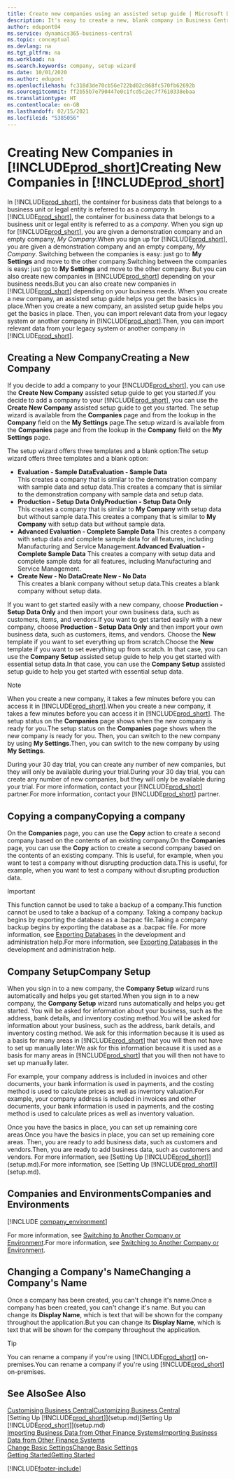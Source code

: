 ```yaml
---
title: Create new companies using an assisted setup guide | Microsoft Docs
description: It's easy to create a new, blank company in Business Central. An assisted setup guide helps you through the steps, and you can import your existing business data.
author: edupont04
ms.service: dynamics365-business-central
ms.topic: conceptual
ms.devlang: na
ms.tgt_pltfrm: na
ms.workload: na
ms.search.keywords: company, setup wizard
ms.date: 10/01/2020
ms.author: edupont
ms.openlocfilehash: fc318d3de70cb56e722bd02c868fc570fb62692b
ms.sourcegitcommit: ff2b55b7e790447e0c1fcd5c2ec7f7610338ebaa
ms.translationtype: HT
ms.contentlocale: en-GB
ms.lasthandoff: 02/15/2021
ms.locfileid: "5385056"
---
```

# <a name="creating-new-companies-in-prod_short"></a><span data-ttu-id="479c2-104">Creating New Companies in [!INCLUDE[prod_short](includes/prod_short.md)]</span><span class="sxs-lookup"><span data-stu-id="479c2-104">Creating New Companies in [!INCLUDE[prod_short](includes/prod_short.md)]</span></span>

<span data-ttu-id="479c2-105">In [!INCLUDE[prod_short](includes/prod_short.md)], the container for business data that belongs to a business unit or legal entity is referred to as a *company*.</span><span class="sxs-lookup"><span data-stu-id="479c2-105">In [!INCLUDE[prod_short](includes/prod_short.md)], the container for business data that belongs to a business unit or legal entity is referred to as a *company*.</span></span> <span data-ttu-id="479c2-106">When you sign up for [!INCLUDE[prod_short](includes/prod_short.md)], you are given a demonstration company and an empty company, *My Company*.</span><span class="sxs-lookup"><span data-stu-id="479c2-106">When you sign up for [!INCLUDE[prod_short](includes/prod_short.md)], you are given a demonstration company and an empty company, *My Company*.</span></span> <span data-ttu-id="479c2-107">Switching between the companies is easy: just go to **My Settings** and move to the other company.</span><span class="sxs-lookup"><span data-stu-id="479c2-107">Switching between the companies is easy: just go to **My Settings** and move to the other company.</span></span> <span data-ttu-id="479c2-108">But you can also create new companies in [!INCLUDE[prod_short](includes/prod_short.md)] depending on your business needs.</span><span class="sxs-lookup"><span data-stu-id="479c2-108">But you can also create new companies in [!INCLUDE[prod_short](includes/prod_short.md)] depending on your business needs.</span></span> <span data-ttu-id="479c2-109">When you create a new company, an assisted setup guide helps you get the basics in place.</span><span class="sxs-lookup"><span data-stu-id="479c2-109">When you create a new company, an assisted setup guide helps you get the basics in place.</span></span> <span data-ttu-id="479c2-110">Then, you can import relevant data from your legacy system or another company in [!INCLUDE[prod_short](includes/prod_short.md)].</span><span class="sxs-lookup"><span data-stu-id="479c2-110">Then, you can import relevant data from your legacy system or another company in [!INCLUDE[prod_short](includes/prod_short.md)].</span></span>  

## <a name="creating-a-new-company"></a><span data-ttu-id="479c2-111">Creating a New Company</span><span class="sxs-lookup"><span data-stu-id="479c2-111">Creating a New Company</span></span>

<span data-ttu-id="479c2-112">If you decide to add a company to your [!INCLUDE[prod_short](includes/prod_short.md)], you can use the **Create New Company** assisted setup guide to get you started.</span><span class="sxs-lookup"><span data-stu-id="479c2-112">If you decide to add a company to your [!INCLUDE[prod_short](includes/prod_short.md)], you can use the **Create New Company** assisted setup guide to get you started.</span></span> <span data-ttu-id="479c2-113">The setup wizard is available from the **Companies** page and from the lookup in the **Company** field on the **My Settings** page.</span><span class="sxs-lookup"><span data-stu-id="479c2-113">The setup wizard is available from the **Companies** page and from the lookup in the **Company** field on the **My Settings** page.</span></span>  

<span data-ttu-id="479c2-114">The setup wizard offers three templates and a blank option:</span><span class="sxs-lookup"><span data-stu-id="479c2-114">The setup wizard offers three templates and a blank option:</span></span>

- <span data-ttu-id="479c2-115">**Evaluation - Sample Data**</span><span class="sxs-lookup"><span data-stu-id="479c2-115">**Evaluation - Sample Data**</span></span>  
    <span data-ttu-id="479c2-116">This creates a company that is similar to the demonstration company with sample data and setup data.</span><span class="sxs-lookup"><span data-stu-id="479c2-116">This creates a company that is similar to the demonstration company with sample data and setup data.</span></span>  
- <span data-ttu-id="479c2-117">**Production - Setup Data Only**</span><span class="sxs-lookup"><span data-stu-id="479c2-117">**Production - Setup Data Only**</span></span>  
    <span data-ttu-id="479c2-118">This creates a company that is similar to **My Company** with setup data but without sample data.</span><span class="sxs-lookup"><span data-stu-id="479c2-118">This creates a company that is similar to **My Company** with setup data but without sample data.</span></span>
- <span data-ttu-id="479c2-119">**Advanced Evaluation - Complete Sample Data** This creates a company with setup data and complete sample data for all features, including Manufacturing and Service Management.</span><span class="sxs-lookup"><span data-stu-id="479c2-119">**Advanced Evaluation - Complete Sample Data** This creates a company with setup data and complete sample data for all features, including Manufacturing and Service Management.</span></span>
- <span data-ttu-id="479c2-120">**Create New - No Data**</span><span class="sxs-lookup"><span data-stu-id="479c2-120">**Create New - No Data**</span></span>  
    <span data-ttu-id="479c2-121">This creates a blank company without setup data.</span><span class="sxs-lookup"><span data-stu-id="479c2-121">This creates a blank company without setup data.</span></span>  

<span data-ttu-id="479c2-122">If you want to get started easily with a new company, choose **Production - Setup Data Only** and then import your own business data, such as customers, items, and vendors.</span><span class="sxs-lookup"><span data-stu-id="479c2-122">If you want to get started easily with a new company, choose **Production - Setup Data Only** and then import your own business data, such as customers, items, and vendors.</span></span> <span data-ttu-id="479c2-123">Choose the **New** template if you want to set everything up from scratch.</span><span class="sxs-lookup"><span data-stu-id="479c2-123">Choose the **New** template if you want to set everything up from scratch.</span></span> <span data-ttu-id="479c2-124">In that case, you can use the **Company Setup** assisted setup guide to help you get started with essential setup data.</span><span class="sxs-lookup"><span data-stu-id="479c2-124">In that case, you can use the **Company Setup** assisted setup guide to help you get started with essential setup data.</span></span>  

> [!NOTE]  
> <span data-ttu-id="479c2-125">When you create a new company, it takes a few minutes before you can access it in [!INCLUDE[prod_short](includes/prod_short.md)].</span><span class="sxs-lookup"><span data-stu-id="479c2-125">When you create a new company, it takes a few minutes before you can access it in [!INCLUDE[prod_short](includes/prod_short.md)].</span></span> <span data-ttu-id="479c2-126">The setup status on the **Companies** page shows when the new company is ready for you.</span><span class="sxs-lookup"><span data-stu-id="479c2-126">The setup status on the **Companies** page shows when the new company is ready for you.</span></span> <span data-ttu-id="479c2-127">Then, you can switch to the new company by using **My Settings**.</span><span class="sxs-lookup"><span data-stu-id="479c2-127">Then, you can switch to the new company by using **My Settings**.</span></span>  

<span data-ttu-id="479c2-128">During your 30 day trial, you can create any number of new companies, but they will only be available during your trial.</span><span class="sxs-lookup"><span data-stu-id="479c2-128">During your 30 day trial, you can create any number of new companies, but they will only be available during your trial.</span></span> <span data-ttu-id="479c2-129">For more information, contact your [!INCLUDE[prod_short](includes/prod_short.md)] partner.</span><span class="sxs-lookup"><span data-stu-id="479c2-129">For more information, contact your [!INCLUDE[prod_short](includes/prod_short.md)] partner.</span></span>  

## <a name="copying-a-company"></a><span data-ttu-id="479c2-130">Copying a company</span><span class="sxs-lookup"><span data-stu-id="479c2-130">Copying a company</span></span>

<span data-ttu-id="479c2-131">On the **Companies** page, you can use the **Copy** action to create a second company based on the contents of an existing company.</span><span class="sxs-lookup"><span data-stu-id="479c2-131">On the **Companies** page, you can use the **Copy** action to create a second company based on the contents of an existing company.</span></span> <span data-ttu-id="479c2-132">This is useful, for example, when you want to test a company without disrupting production data.</span><span class="sxs-lookup"><span data-stu-id="479c2-132">This is useful, for example, when you want to test a company without disrupting production data.</span></span>

> [!Important]
> <span data-ttu-id="479c2-133">This function cannot be used to take a backup of a company.</span><span class="sxs-lookup"><span data-stu-id="479c2-133">This function cannot be used to take a backup of a company.</span></span> <span data-ttu-id="479c2-134">Taking a company backup begins by exporting the database as a .bacpac file.</span><span class="sxs-lookup"><span data-stu-id="479c2-134">Taking a company backup begins by exporting the database as a .bacpac file.</span></span> <span data-ttu-id="479c2-135">For more information, see [Exporting Databases](/dynamics365/business-central/dev-itpro/administration/tenant-admin-center-database-export) in the development and administration help.</span><span class="sxs-lookup"><span data-stu-id="479c2-135">For more information, see [Exporting Databases](/dynamics365/business-central/dev-itpro/administration/tenant-admin-center-database-export) in the development and administration help.</span></span>

## <a name="company-setup"></a><span data-ttu-id="479c2-136">Company Setup</span><span class="sxs-lookup"><span data-stu-id="479c2-136">Company Setup</span></span>

<span data-ttu-id="479c2-137">When you sign in to a new company, the **Company Setup** wizard runs automatically and helps you get started.</span><span class="sxs-lookup"><span data-stu-id="479c2-137">When you sign in to a new company, the **Company Setup** wizard runs automatically and helps you get started.</span></span> <span data-ttu-id="479c2-138">You will be asked for information about your business, such as the address, bank details, and inventory costing method.</span><span class="sxs-lookup"><span data-stu-id="479c2-138">You will be asked for information about your business, such as the address, bank details, and inventory costing method.</span></span> <span data-ttu-id="479c2-139">We ask for this information because it is used as a basis for many areas in [!INCLUDE[prod_short](includes/prod_short.md)] that you will then not have to set up manually later.</span><span class="sxs-lookup"><span data-stu-id="479c2-139">We ask for this information because it is used as a basis for many areas in [!INCLUDE[prod_short](includes/prod_short.md)] that you will then not have to set up manually later.</span></span>  

<span data-ttu-id="479c2-140">For example, your company address is included in invoices and other documents, your bank information is used in payments, and the costing method is used to calculate prices as well as inventory valuation.</span><span class="sxs-lookup"><span data-stu-id="479c2-140">For example, your company address is included in invoices and other documents, your bank information is used in payments, and the costing method is used to calculate prices as well as inventory valuation.</span></span>  

<span data-ttu-id="479c2-141">Once you have the basics in place, you can set up remaining core areas.</span><span class="sxs-lookup"><span data-stu-id="479c2-141">Once you have the basics in place, you can set up remaining core areas.</span></span> <span data-ttu-id="479c2-142">Then, you are ready to add business data, such as customers and vendors.</span><span class="sxs-lookup"><span data-stu-id="479c2-142">Then, you are ready to add business data, such as customers and vendors.</span></span> <span data-ttu-id="479c2-143">For more information, see [Setting Up [!INCLUDE[prod_short](includes/prod_short.md)]](setup.md).</span><span class="sxs-lookup"><span data-stu-id="479c2-143">For more information, see [Setting Up [!INCLUDE[prod_short](includes/prod_short.md)]](setup.md).</span></span>  

## <a name="companies-and-environments"></a><span data-ttu-id="479c2-144">Companies and Environments</span><span class="sxs-lookup"><span data-stu-id="479c2-144">Companies and Environments</span></span>

[!INCLUDE [company_environment](includes/company_environment.md)]

<span data-ttu-id="479c2-145">For more information, see [Switching to Another Company or Environment](ui-organization-switch.md).</span><span class="sxs-lookup"><span data-stu-id="479c2-145">For more information, see [Switching to Another Company or Environment](ui-organization-switch.md).</span></span> 

## <a name="changing-a-companys-name"></a><span data-ttu-id="479c2-146">Changing a Company's Name</span><span class="sxs-lookup"><span data-stu-id="479c2-146">Changing a Company's Name</span></span>

<span data-ttu-id="479c2-147">Once a company has been created, you can't change it's name.</span><span class="sxs-lookup"><span data-stu-id="479c2-147">Once a company has been created, you can't change it's name.</span></span> <span data-ttu-id="479c2-148">But you can change its **Display Name**, which is text that will be shown for the company throughout the application.</span><span class="sxs-lookup"><span data-stu-id="479c2-148">But you can change its **Display Name**, which is text that will be shown for the company throughout the application.</span></span>  

> [!TIP]
> <span data-ttu-id="479c2-149">You can rename a company if you're using [!INCLUDE[prod_short](includes/prod_short.md)] on-premises.</span><span class="sxs-lookup"><span data-stu-id="479c2-149">You can rename a company if you're using [!INCLUDE[prod_short](includes/prod_short.md)] on-premises.</span></span>

## <a name="see-also"></a><span data-ttu-id="479c2-150">See Also</span><span class="sxs-lookup"><span data-stu-id="479c2-150">See Also</span></span>

[<span data-ttu-id="479c2-151">Customising Business Central</span><span class="sxs-lookup"><span data-stu-id="479c2-151">Customizing Business Central</span></span>](ui-customizing-overview.md)  
<span data-ttu-id="479c2-152">[Setting Up [!INCLUDE[prod_short](includes/prod_short.md)]](setup.md)</span><span class="sxs-lookup"><span data-stu-id="479c2-152">[Setting Up [!INCLUDE[prod_short](includes/prod_short.md)]](setup.md)</span></span>  
[<span data-ttu-id="479c2-153">Importing Business Data from Other Finance Systems</span><span class="sxs-lookup"><span data-stu-id="479c2-153">Importing Business Data from Other Finance Systems</span></span>](across-import-data-configuration-packages.md)  
[<span data-ttu-id="479c2-154">Change Basic Settings</span><span class="sxs-lookup"><span data-stu-id="479c2-154">Change Basic Settings</span></span>](ui-change-basic-settings.md)  
[<span data-ttu-id="479c2-155">Getting Started</span><span class="sxs-lookup"><span data-stu-id="479c2-155">Getting Started</span></span>](product-get-started.md)  


[!INCLUDE[footer-include](includes/footer-banner.md)]